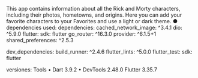 This app contains information about all the Rick and Morty characters, including their photos, hometowns, and origins.
Here you can add your favorite characters to your Favorites and use a light or dark theme.
●
dependencies used:
dependencies:
  cached_network_image: ^3.4.1
  dio: ^5.9.0
  flutter:
    sdk: flutter
  go_router: ^16.3.0
  provider: ^6.1.5+1
  shared_preferences: ^2.5.3

dev_dependencies:
  build_runner: ^2.4.6
  flutter_lints: ^5.0.0
  flutter_test:
    sdk: flutter

  versiones:
  Tools • Dart 3.9.2 • DevTools 2.48.0
  Flutter 3.35.7
